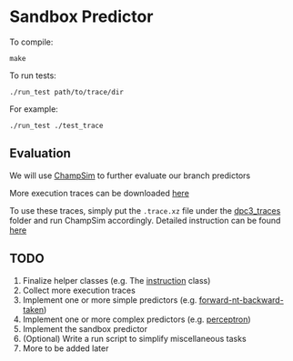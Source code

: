 # Sandbox Predictor

To compile:  
```
make
```

To run tests:
```
./run_test path/to/trace/dir
```

For example:
```
./run_test ./test_trace
```

## Evaluation

We will use [ChampSim](ChampSim) to further evaluate our branch predictors

More execution traces can be downloaded [here](https://www.dropbox.com/sh/hh09tt8myuz0jbp/AACAS5zMWHL7coVuS-RbpUksa?dl=0)

To use these traces, simply put the `.trace.xz` file under the [dpc3_traces](ChampSim/dpc3_traces) folder and run ChampSim accordingly. Detailed instruction can be found [here](ChampSim/README.md)

## TODO
1. Finalize helper classes (e.g. The [instruction](src/Instruction.hpp) class)
2. Collect more execution traces
3. Implement one or more simple predictors (e.g. [forward-nt-backward-taken](src/Static.hpp))
4. Implement one or more complex predictors (e.g. [perceptron](src/Perceptron.hpp))
5. Implement the sandbox predictor
6. (Optional) Write a run script to simplify miscellaneous tasks
7. More to be added later
